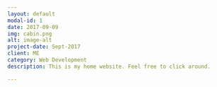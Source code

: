 ```yaml
---
layout: default
modal-id: 1
date: 2017-09-09
img: cabin.png
alt: image-alt
project-date: Sept-2017
client: ME
category: Web Development
description: This is my home website. Feel free to click around.

---
```

